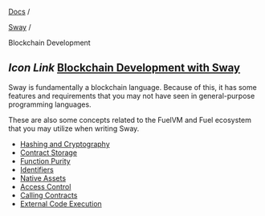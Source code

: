 [Docs](https://docs.fuel.network/) /

[Sway](https://docs.fuel.network/docs/sway/) /

Blockchain Development

## _Icon Link_ [Blockchain Development with Sway](https://docs.fuel.network/docs/sway/blockchain-development/\#blockchain-development-with-sway)

Sway is fundamentally a blockchain language. Because of this, it has some features and requirements that you may not have seen in general-purpose programming languages.

These are also some concepts related to the FuelVM and Fuel ecosystem that you may utilize when writing Sway.

- [Hashing and Cryptography](https://docs.fuel.network/docs/sway/blockchain-development/hashing_and_cryptography/)
- [Contract Storage](https://docs.fuel.network/docs/sway/blockchain-development/storage/)
- [Function Purity](https://docs.fuel.network/docs/sway/blockchain-development/purity/)
- [Identifiers](https://docs.fuel.network/docs/sway/blockchain-development/identifiers/)
- [Native Assets](https://docs.fuel.network/docs/sway/blockchain-development/native_assets/)
- [Access Control](https://docs.fuel.network/docs/sway/blockchain-development/access_control/)
- [Calling Contracts](https://docs.fuel.network/docs/sway/blockchain-development/calling_contracts/)
- [External Code Execution](https://docs.fuel.network/docs/sway/blockchain-development/external_code/)